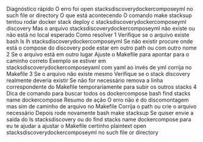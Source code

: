 Diagnóstico rápido
O erro foi
open stacksdiscoverydockercomposeyml no such file or directory
 O que está acontecendo
 O comando make stacksup tentou rodar
docker stack deploy c stacksdiscoverydockercomposeyml discovery
 Mas o arquivo stacksdiscoverydockercomposeyml não existe ou não está no local esperado
 Como resolver
1 Verifique se o arquivo existe
bash
ls lh stacksdiscoverydockercomposeyml
 Se não existir procure onde está o compose do discovery pode estar em outro path ou com outro nome
2 Se o arquivo está em outro lugar
 Ajuste o Makefile para apontar para o caminho correto
 Exemplo se estiver em stacksdiscoverydockercomposeyaml com yaml ao invés de yml corrija no Makefile
3 Se o arquivo não existe mesmo
 Verifique se o stack discovery realmente deveria existir
 Se não for necessário remova a linha correspondente do Makefile temporariamente para subir os outros stacks
4 Dica de comando para buscar todos os dockercompose
bash
find stacks name dockercompose
 Resumo de ação
 O erro não é do discomontagem mas sim de caminho de arquivo no Makefile
 Corrija o path ou crie o arquivo necessário
 Depois rode novamente
bash
make stacksup
Se quiser envie a saída do ls stacksdiscovery ou do find stacks name dockercompose para eu te ajudar a ajustar o Makefile certinho
plaintext
open stacksdiscoverydockercomposeyml no such file or directory